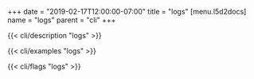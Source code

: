+++
date = "2019-02-17T12:00:00-07:00"
title = "logs"
[menu.l5d2docs]
  name = "logs"
  parent = "cli"
+++

{{< cli/description "logs" >}}

{{< cli/examples "logs" >}}

{{< cli/flags "logs" >}}
